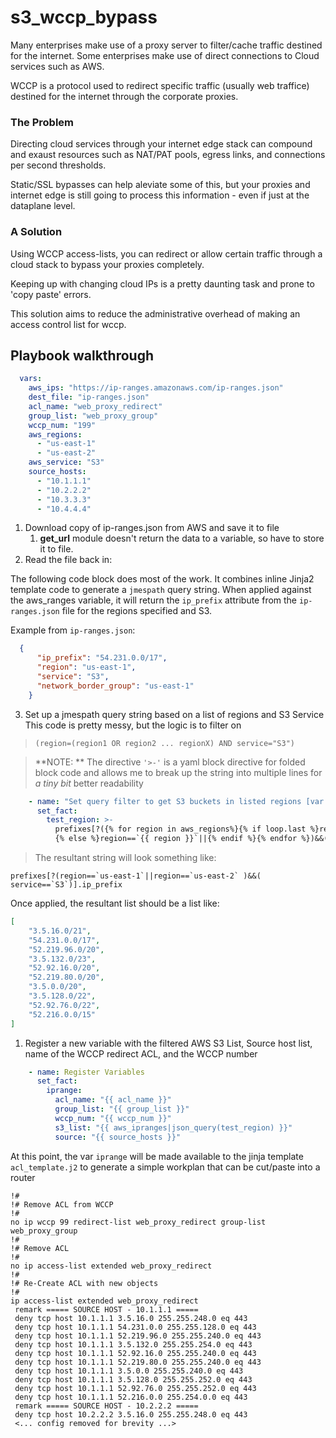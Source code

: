 # s3_wccp_bypass

Many enterprises make use of a proxy server to filter/cache traffic destined for the internet.  Some enterprises make use of direct connections to Cloud services such as AWS.

WCCP is a protocol used to redirect specific traffic (usually web traffice) destined for the internet through the corporate proxies.  

### The Problem

Directing cloud services through your internet edge stack can compound and exaust resources such as NAT/PAT pools, egress links, and connections per second thresholds. 

Static/SSL bypasses can help aleviate some of this, but your proxies and internet edge is still going to process this information - even if just at the dataplane level.

### A Solution

Using WCCP access-lists, you can redirect or allow certain traffic through a cloud stack to bypass your proxies completely.

Keeping up with changing cloud IPs is a pretty daunting task and prone to 'copy paste' errors.  

This solution aims to reduce the administrative overhead of making an access control list for wccp.

## Playbook walkthrough

```yaml
  vars:
    aws_ips: "https://ip-ranges.amazonaws.com/ip-ranges.json"
    dest_file: "ip-ranges.json"
    acl_name: "web_proxy_redirect"
    group_list: "web_proxy_group"
    wccp_num: "199"
    aws_regions:
      - "us-east-1"
      - "us-east-2"
    aws_service: "S3"
    source_hosts: 
      - "10.1.1.1"
      - "10.2.2.2"
      - "10.3.3.3"
      - "10.4.4.4"
```


1. Download copy of ip-ranges.json from AWS and save it to file
    1. **get_url** module doesn't return the data to a variable, so have to store it to file.
2. Read the file back in:

The following code block does most of the work.  It combines inline Jinja2 template code to generate a `jmespath` query string.  When applied against the aws_ranges variable, it will return the `ip_prefix` attribute from the `ip-ranges.json` file for the regions specified and S3.

Example from `ip-ranges.json`:

```json
  {
      "ip_prefix": "54.231.0.0/17",
      "region": "us-east-1",
      "service": "S3",
      "network_border_group": "us-east-1"
    }
```

3. Set up a jmespath query string based on a list of regions and S3 Service
This code is pretty messy, but the logic is to filter on  
> `(region=(region1 OR region2 ... regionX) AND service="S3")`  

> **NOTE: ** The directive `'>-'` is a yaml block directive for folded block code and allows me to break up the string into multiple lines for *a tiny bit* better readability

```yaml
    - name: "Set query filter to get S3 buckets in listed regions [var: aws_regions]"
      set_fact:
        test_region: >-
          prefixes[?({% for region in aws_regions%}{% if loop.last %}region==`{{ region }}`
          {% else %}region==`{{ region }}`||{% endif %}{% endfor %})&&(service==`{{ aws_service }}`)].ip_prefix
```

> The resultant string will look something like:
> 
```
prefixes[?(region==`us-east-1`||region==`us-east-2` )&&( service==`S3`)].ip_prefix
```

Once applied, the resultant list should be a list like:

```json
[
    "3.5.16.0/21",
    "54.231.0.0/17",
    "52.219.96.0/20",
    "3.5.132.0/23",
    "52.92.16.0/20",
    "52.219.80.0/20",
    "3.5.0.0/20",
    "3.5.128.0/22",
    "52.92.76.0/22",
    "52.216.0.0/15"
]
```

1. Register a new variable with the filtered AWS S3 List, Source host list, name of the WCCP redirect ACL, and the WCCP number
   
```yaml
    - name: Register Variables
      set_fact:
        iprange:
          acl_name: "{{ acl_name }}"
          group_list: "{{ group_list }}"
          wccp_num: "{{ wccp_num }}"
          s3_list: "{{ aws_ipranges|json_query(test_region) }}"
          source: "{{ source_hosts }}"
```

At this point, the var `iprange` will be made available to the jinja template `acl_template.j2` to generate a simple workplan that can be cut/paste into a router

```
!#
!# Remove ACL from WCCP
!# 
no ip wccp 99 redirect-list web_proxy_redirect group-list web_proxy_group
!#
!# Remove ACL
!# 
no ip access-list extended web_proxy_redirect
!#
!# Re-Create ACL with new objects
!#
ip access-list extended web_proxy_redirect
 remark ===== SOURCE HOST - 10.1.1.1 =====
 deny tcp host 10.1.1.1 3.5.16.0 255.255.248.0 eq 443
 deny tcp host 10.1.1.1 54.231.0.0 255.255.128.0 eq 443
 deny tcp host 10.1.1.1 52.219.96.0 255.255.240.0 eq 443
 deny tcp host 10.1.1.1 3.5.132.0 255.255.254.0 eq 443
 deny tcp host 10.1.1.1 52.92.16.0 255.255.240.0 eq 443
 deny tcp host 10.1.1.1 52.219.80.0 255.255.240.0 eq 443
 deny tcp host 10.1.1.1 3.5.0.0 255.255.240.0 eq 443
 deny tcp host 10.1.1.1 3.5.128.0 255.255.252.0 eq 443
 deny tcp host 10.1.1.1 52.92.76.0 255.255.252.0 eq 443
 deny tcp host 10.1.1.1 52.216.0.0 255.254.0.0 eq 443
 remark ===== SOURCE HOST - 10.2.2.2 =====
 deny tcp host 10.2.2.2 3.5.16.0 255.255.248.0 eq 443
 <... config removed for brevity ...>
```